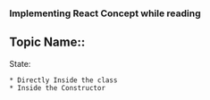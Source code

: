 ### Implementing React Concept while reading

## Topic Name::

State:

    * Directly Inside the class
    * Inside the Constructor

